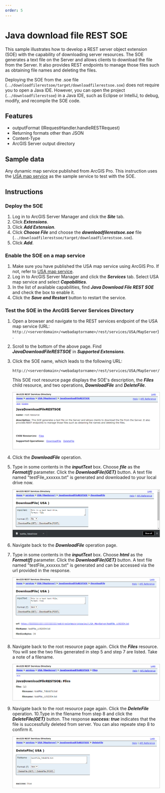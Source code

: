 ```yaml
---
order: 5
---
```


# Java download file REST SOE

This sample illustrates how to develop a REST server object extension (SOE) with the capability of downloading server resources. The SOE generates a text file on the Server and allows clients to download the file from the Server. It also provides REST endpoints to manage those files such as obtaining file names and deleting the files.

Deploying the SOE from the .soe file (`../downloadfilerestsoe/target/downloadfilerestsoe.soe`) does not require you to open a Java IDE. However, you can open the project (`../downloadfilerestsoe`) in a Java IDE, such as Eclipse or IntelliJ, to debug, modify, and recompile the SOE code.

## Features

* outputFormat (IRequestHandler.handleRESTRequest)
* Returning formats other than JSON
* Content-Type
* ArcGIS Server output directory

## Sample data

Any dynamic map service published from ArcGIS Pro. This instruction uses the [USA map service](https://github.com/Esri/arcgis-enterprise-sdk-resources/tree/master/Samples) as the sample service to test with the SOE.


## Instructions

### Deploy the SOE

1. Log in to ArcGIS Server Manager and click the ***Site*** tab.
2. Click ***Extensions***.
3. Click ***Add Extension***.
4. Click ***Choose File*** and choose the ***downloadfilerestsoe.soe*** file (`../downloadfilerestsoe/target/downloadfilerestsoe.soe`).
5. Click ***Add***.

### Enable the SOE on a map service

1. Make sure you have published the USA map service using ArcGIS Pro. If not, refer to [USA map service](https://github.com/Esri/arcgis-enterprise-sdk-resources/tree/master/Samples).
2. Log in to ArcGIS Server Manager and click the ***Services*** tab. Select USA map service and select ***Capabilities***.
3. In the list of available capabilities, find ***Java Download File REST SOE*** and check the box to enable it.
4. Click the ***Save and Restart*** button to restart the service.

### Test the SOE in the ArcGIS Server Services Directory

1. Open a browser and navigate to the REST services endpoint of the USA map service (URL: `http://<serverdomain>/<webadaptorname>/rest/services/USA/MapServer`).
2. Scroll to the bottom of the above page. Find ***JavaDownloadFileRESTSOE*** in ***Supported Extensions***.
3. Click the SOE name, which leads to the following URL:

   ```
   http://<serverdomain>/<webadaptorname>/rest/services/USA/MapServer/exts/JavaDownloadFileRESTSOE
   ```

   This SOE root resource page displays the SOE's description, the ***Files*** child resource, and two operations, ***DownloadFile*** and ***DeleteFile***.

   ![](../../../../images/javasp/JavaDownload1.png "Java Download File SOE Sample")
4. Click the ***DownloadFile*** operation.
5. Type in some contents in the ***inputText*** box. Choose ***file*** as the ***Format(f)*** parameter. Click the ***DownloadFile(GET)*** button. A text file named "testFile_xxxxxx.txt" is generated and downloaded to your local drive now.

   ![](../../../../images/javasp/JavaDownload2.png "Java Download File SOE Sample")
6. Navigate back to the ***DownloadFile*** operation page.
7. Type in some contents in the ***inputText*** box. Choose ***html*** as the ***Format(f)*** parameter. Click the ***DownloadFile(GET)*** button. A text file named "testFile_xxxxxx.txt" is generated and can be accessed via the url provided in the response.

   ![](../../../../images/javasp/JavaDownload3.png "Java Download File SOE Sample")
8. Navigate back to the root resource page again. Click the ***Files*** resource. You will see the two files generated in step 5 and step 7 are listed. Take a note of a filename.

   ![](../../../../images/javasp/JavaDownload4.png "Java Download File SOE Sample")

9. Navigate back to the root resource page again. Click the ***DeleteFile*** operation.
10.Type in the filename from step 8 and click the ***DeleteFile(GET)*** button. The response ***success: true*** indicates that the file is successfully deleted from server. You can also repeate step 8 to confirm it.

   ![](../../../../images/javasp/JavaDownload5.png "Java Download File SOE Sample")

